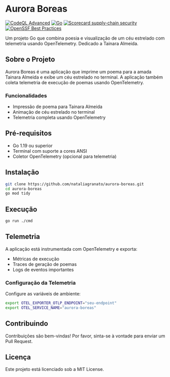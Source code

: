# Aurora Boreas

[![CodeQL Advanced](https://github.com/nataliagranato/aurora-boreas/actions/workflows/codeql.yml/badge.svg)](https://github.com/nataliagranato/aurora-boreas/actions/workflows/codeql.yml) [![Go](https://github.com/nataliagranato/aurora-boreas/actions/workflows/go.yml/badge.svg)](https://github.com/nataliagranato/aurora-boreas/actions/workflows/go.yml) [![Scorecard supply-chain security](https://github.com/nataliagranato/auroraboreas/actions/workflows/scorecard.yml/badge.svg)](https://github.com/nataliagranato/auroraboreas/actions/workflows/scorecard.yml) [![OpenSSF Best Practices](https://www.bestpractices.dev/projects/9918/badge)](https://www.bestpractices.dev/projects/9918)


Um projeto Go que combina poesia e visualização de um céu estrelado com telemetria usando OpenTelemetry. Dedicado a Tainara Almeida.

## Sobre o Projeto

Aurora Boreas é uma aplicação que imprime um poema para a amada Tainara Almeida e exibe um céu estrelado no terminal. A aplicação também coleta telemetria de execução de poemas usando OpenTelemetry.

### Funcionalidades
- Impressão de poema para Tainara Almeida
- Animação de céu estrelado no terminal
- Telemetria completa usando OpenTelemetry

## Pré-requisitos

- Go 1.19 ou superior
- Terminal com suporte a cores ANSI
- Coletor OpenTelemetry (opcional para telemetria)

## Instalação

```bash
git clone https://github.com/nataliagranato/aurora-boreas.git
cd aurora-boreas
go mod tidy
```

## Execução

```bash
go run ./cmd
```

## Telemetria

A aplicação está instrumentada com OpenTelemetry e exporta:
- Métricas de execução
- Traces de geração de poemas
- Logs de eventos importantes

### Configuração da Telemetria

Configure as variáveis de ambiente:
```bash
export OTEL_EXPORTER_OTLP_ENDPOINT="seu-endpoint"
export OTEL_SERVICE_NAME="aurora-boreas"
```

## Contribuindo

Contribuições são bem-vindas! Por favor, sinta-se à vontade para enviar um Pull Request.

## Licença

Este projeto está licenciado sob a MIT License.

